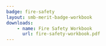 ```yaml
---
badge: fire-safety
layout: smb-merit-badge-workbook
downloads:
    - name: Fire Safety Workbook
      url: fire-safety-workbook.pdf
---
```

